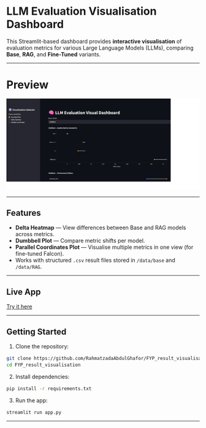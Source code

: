 # LLM Evaluation Visualisation Dashboard

This Streamlit-based dashboard provides **interactive visualisation** of evaluation metrics for various Large Language Models (LLMs), comparing **Base**, **RAG**, and **Fine-Tuned** variants.

---
# Preview

<p align="center">
  <img src="data/READMEScreenshot.png" alt="Dashboard Screenshot" width="1600"/>
</p>

---

##  Features

-  **Delta Heatmap** — View differences between Base and RAG models across metrics.
-  **Dumbbell Plot** — Compare metric shifts per model.
-  **Parallel Coordinates Plot** — Visualise multiple metrics in one view (for fine-tuned Falcon).
-  Works with structured `.csv` result files stored in `/data/base` and `/data/RAG`.

---

##  Live App

 [Try it here](https://resultvisualisation.streamlit.app/)

---
##  Getting Started

1. Clone the repository:
```bash
git clone https://github.com/RahmatzadaAbdulGhafor/FYP_result_visualisation
cd FYP_result_visualisation
```

2. Install dependencies:
```bash
pip install -r requirements.txt
```

3. Run the app:
```bash
streamlit run app.py
```

---
